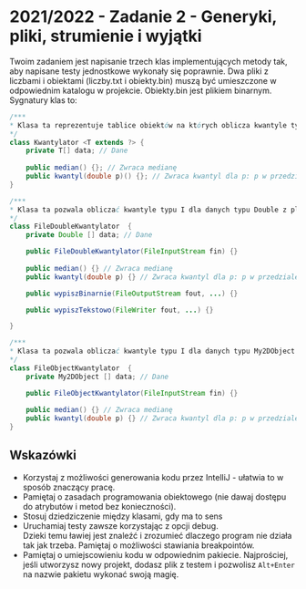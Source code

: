# 2021/2022 - Zadanie 2 - Generyki, pliki, strumienie i wyjątki

Twoim zadaniem jest napisanie trzech klas implementujących metody tak, 
aby napisane testy jednostkowe wykonały się poprawnie. 
Dwa pliki z liczbami i obiektami (liczby.txt i obiekty.bin) muszą być umieszczone w odpowiednim katalogu
w projekcie. Obiekty.bin jest plikiem binarnym. Sygnatury klas to:

```java
/***
* Klasa ta reprezentuje tablice obiektów na których oblicza kwantyle typu I
*/
class Kwantylator <T extends ?> {
    private T[] data; // Dane 
    
    public median() {}; // Zwraca medianę
    public kwantyl(double p)() {}; // Zwraca kwantyl dla p: p w przedziale [0,1]
}
```

```java
/***
* Klasa ta pozwala obliczać kwantyle typu I dla danych typu Double z pliku, oraz zapisać rezultaty do pliku
*/
class FileDoubleKwantylator  {
    private Double [] data; // Dane 

    public FileDoubleKwantylator(FileInputStream fin) {}
    
    public median() {} // Zwraca medianę
    public kwantyl(double p) {} // Zwraca kwantyl dla p: p w przedziale [0,1]

    public wypiszBinarnie(FileOutputStream fout, ...) {}

    public wypiszTekstowo(FileWriter fout, ...) {}

}
```

```java
/***
* Klasa ta pozwala obliczać kwantyle typu I dla danych typu My2DObject z pliku
*/
class FileObjectKwantylator  {
    private My2DObject [] data; // Dane 

    public FileObjectKwantylator(FileInputStream fin) {}
    
    public median() {} // Zwraca medianę
    public kwantyl(double p) {} // Zwraca kwantyl dla p: p w przedziale [0,1]
}
```

## Wskazówki
- Korzystaj z możliwości generowania kodu przez IntelliJ - ułatwia to w sposób znaczący pracę. 
- Pamiętaj o zasadach programowania obiektowego (nie dawaj dostępu do atrybutów i metod bez konieczności).
- Stosuj dziedziczenie między klasami, gdy ma to sens
- Uruchamiaj testy zawsze korzystając z opcji debug.  
Dzieki temu ławiej jest znaleźć i zrozumieć dlaczego program nie działa tak jak trzeba.  Pamiętaj o możliwości stawiania breakpointów.
- Pamiętaj o umiejscowieniu kodu w odpowiednim pakiecie. 
Najprościej, jeśli utworzysz nowy projekt, dodasz plik z testem i pozwolisz `Alt+Enter` 
na nazwie pakietu wykonać swoją magię.

